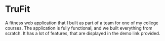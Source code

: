 # TruFit

A fitness web application that I built as part of a team for one of my college courses. The application is fully functional, and we built everything from scratch. It has a lot of features, that are displayed in the demo link provided.
